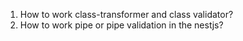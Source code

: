 1. How to work class-transformer and class validator?
2. How to work pipe or pipe validation in the nestjs?
